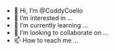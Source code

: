 - 👋 Hi, I’m @CoddyCoello
- 👀 I’m interested in ...
- 🌱 I’m currently learning ...
- 💞️ I’m looking to collaborate on ...
- 📫 How to reach me ...

<!---
CoddyCoello/CoddyCoello is a ✨ special ✨ repository because its `README.md` (this file) appears on your GitHub profile.
You can click the Preview link to take a look at your changes.
--->
